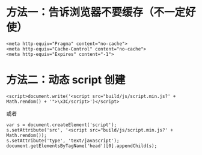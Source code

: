 # 方法一：告诉浏览器不要缓存（不一定好使）

    <meta http-equiv="Pragma" content="no-cache"> 
    <meta http-equiv="Cache-Control" content="no-cache"> 
    <meta http-equiv="Expires" content="-1">

# 方法二：动态 script 创建

    <script>document.write('<script src="build/js/script.min.js?' + Math.rendom() + '">\x3C/script>')</script>

或者

    var s = document.createElement('script');
    s.setAttribute('src', '<script src="build/js/script.min.js?' + Math.rendom());
    s.setAttribute('type', 'text/javascript');
    document.getElementsByTagName('head')[0].appendChild(s);
